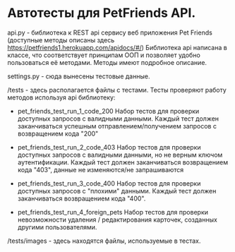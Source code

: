 # Автотесты для PetFriends API.

api.py - библиотека к REST api сервису веб приложения Pet Friends (доступные методы описаны здесь https://petfriends1.herokuapp.com/apidocs/#/)
Библиотека api написана в классе, что соответствует принципам ООП и позволяет удобно пользоваться её методами.
Методы имеют подробное описание.

settings.py - сюда вынесены тестовые данные.

/tests - здесь располагается файлы с тестами. Тесты проверяют работу методов используя api библиотеку:

- pet_friends_test_run_1_code_200
Набор тестов для проверки доступных запросов с валидными данными. Каждый тест должен заканчиваться успешным отправлением/получением запросов с возвращением кода "200"

- pet_friends_test_run_2_code_403
Набор тестов для проверки доступных запросов с валидными данными, но не верным ключом аутентификации. Каждый тест должен заканчиваться возвращением кода "403", данные не изменяются/не запрашиваются

- pet_friends_test_run_3_code_400
Набор тестов для проверки доступных запросов с "плохими" данными. Каждый тест должен заканчиваться возвращением кода "400".

- pet_friends_test_run_4_foreign_pets
Набор тестов для проверки невозможности удаления / редактирования карточек, созданных другими пользователями.

/tests/images - здесь находятся файлы, используемые в тестах.





